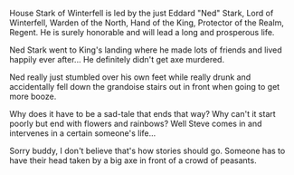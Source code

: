 House Stark of Winterfell is led by the just Eddard "Ned" Stark, Lord of
Winterfell, Warden of the North, Hand of the King, Protector of the Realm,
Regent.  He is surely honorable and will lead a long and prosperous life.

Ned Stark went to King's landing where he made lots of friends and lived
happily ever after...  He definitely didn't get axe murdered.

Ned really just stumbled over his own feet while really drunk and accidentally fell down the grandoise stairs out in front when going to get more booze.


Why does it have to be a sad-tale that ends that way? Why can't it start poorly but end with flowers and rainbows? Well Steve comes in and intervenes in a certain someone's life...


Sorry buddy, I don't believe that's how stories should go. Someone has to have their head taken by a big axe in front of a crowd of peasants.
